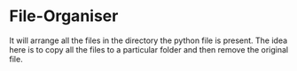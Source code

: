 # File-Organiser
It will arrange all the files in the directory the python file is present. The idea here is to copy all the files to a particular folder and then remove the original file.
